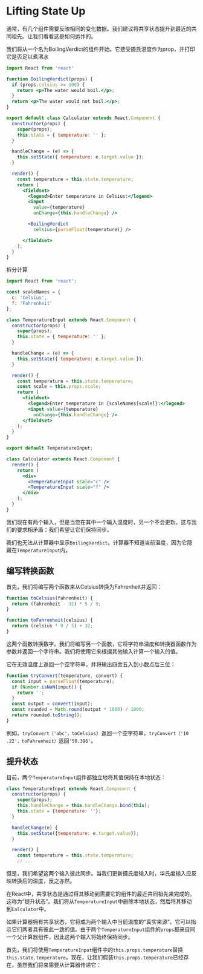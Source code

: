 # Lifting State Up

通常，有几个组件需要反映相同的变化数据。我们建议将共享状态提升到最近的共同祖先。让我们看看这是如何运作的。

我们将从一个名为BoilingVerdict的组件开始。它接受摄氏温度作为prop，并打印它是否足以煮沸水

```jsx
import React from 'react'

function BoilingVerdict(props) {
  if (props.celsius >= 100) {
    return <p>The water would boil.</p>;
  }
  return <p>The water would not boil.</p>;
}

export default class Calculator extends React.Component {
  constructor(props) {
    super(props);
    this.state = { temperature: '' };
  }

  handleChange = (e) => {
    this.setState({ temperature: e.target.value });
  }

  render() {
    const temperature = this.state.temperature;
    return (
      <fieldset>
        <legend>Enter temperature in Celsius:</legend>
        <input
          value={temperature}
          onChange={this.handleChange} />

        <BoilingVerdict
          celsius={parseFloat(temperature)} />

      </fieldset>
    );
  }
}
```

拆分计算

```jsx
import React from 'react';

const scaleNames = {
  c: 'Celsius',
  f: 'Fahrenheit'
};

class TemperatureInput extends React.Component {
  constructor(props) {
    super(props);
    this.state = { temperature: '' };
  }

  handleChange = (e) => {
    this.setState({ temperature: e.target.value });
  }

  render() {
    const temperature = this.state.temperature;
    const scale = this.props.scale;
    return (
      <fieldset>
        <legend>Enter temperature in {scaleNames[scale]}:</legend>
        <input value={temperature}
          onChange={this.handleChange} />
      </fieldset>
    );
  }
}

export default TemperatureInput;
```

```jsx
class Calculator extends React.Component {
  render() {
    return (
      <div>
        <TemperatureInput scale="c" />
        <TemperatureInput scale="f" />
      </div>
    );
  }
}
```

我们现在有两个输入，但是当您在其中一个输入温度时，另一个不会更新。这与我们的要求相矛盾：我们希望让它们保持同步。

我们也无法从计算器中显示`BoilingVerdict`。计算器不知道当前温度，因为它隐藏在`TemperatureInput`内。

## 编写转换函数

首先，我们将编写两个函数来从Celsius转换为Fahrenheit并返回：

```js
function toCelsius(fahrenheit) {
  return (fahrenheit - 32) * 5 / 9;
}

function toFahrenheit(celsius) {
  return (celsius * 9 / 5) + 32;
}
```

这两个函数转换数字。我们将编写另一个函数，它将字符串温度和转换器函数作为参数并返回一个字符串。我们将使用它来根据其他输入计算一个输入的值。

它在无效温度上返回一个空字符串，并将输出四舍五入到小数点后三位：

```js
function tryConvert(temperature, convert) {
  const input = parseFloat(temperature);
  if (Number.isNaN(input)) {
    return '';
  }
  const output = convert(input);
  const rounded = Math.round(output * 1000) / 1000;
  return rounded.toString();
}
```

例如，`tryConvert（'abc'，toCelsius`）返回一个空字符串，`tryConvert（'10 .22'，toFahrenheit）`返回`'50.396'`。

## 提升状态

目前，两个`TemperatureInput`组件都独立地将其值保持在本地状态：

```jsx
class TemperatureInput extends React.Component {
  constructor(props) {
    super(props);
    this.handleChange = this.handleChange.bind(this);
    this.state = {temperature: ''};
  }

  handleChange(e) {
    this.setState({temperature: e.target.value});
  }

  render() {
    const temperature = this.state.temperature;
    // ...  
```

但是，我们希望这两个输入彼此同步。当我们更新摄氏度输入时，华氏度输入应反映转换后的温度，反之亦然。

在React中，共享状态是通过将其移动到需要它的组件的最近共同祖先来完成的。这称为“提升状态”。我们将从`TemperatureInput`中删除本地状态，然后将其移动到`Calculator`中。

如果计算器拥有共享状态，它将成为两个输入中当前温度的“真实来源”。它可以指示它们两者具有彼此一致的值。由于两个`TemperatureInput`组件的`props`都来自同一个父计算器组件，因此这两个输入将始终保持同步。

首先，我们将使用`TemperatureInput`组件中的`this.props.temperature`替换`this.state.temperature`。现在，让我们假装`this.props.temperature`已经存在，虽然我们将来需要从计算器传递它：
